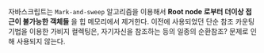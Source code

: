 자바스크립트는 `Mark-and-sweep` 알고리즘을 이용해서 **Root node 로부터 더이상 접근이 불가능한 객체들** 을 힙 메모리에서 제거한다. 이전에 사용되었던 단순 참조 카운팅 기법을 이용한 가비지 컬렉팅은, 자기자신을 참조하는 등의 일종의 순환참조? 문제로 인해 사용되지 않는다.